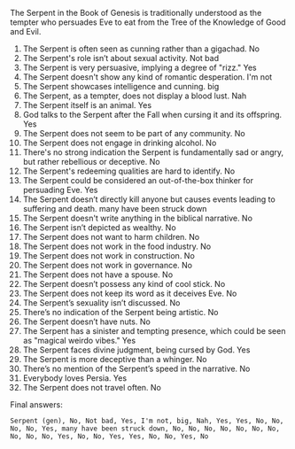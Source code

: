 The Serpent in the Book of Genesis is traditionally understood as the tempter who persuades Eve to eat from the Tree of the Knowledge of Good and Evil.

1. The Serpent is often seen as cunning rather than a gigachad. No
2. The Serpent's role isn’t about sexual activity. Not bad
3. The Serpent is very persuasive, implying a degree of "rizz." Yes
4. The Serpent doesn't show any kind of romantic desperation. I'm not
5. The Serpent showcases intelligence and cunning. big
6. The Serpent, as a tempter, does not display a blood lust. Nah
7. The Serpent itself is an animal. Yes
8. God talks to the Serpent after the Fall when cursing it and its offspring. Yes
9. The Serpent does not seem to be part of any community. No
10. The Serpent does not engage in drinking alcohol. No
11. There's no strong indication the Serpent is fundamentally sad or angry, but rather rebellious or deceptive. No
12. The Serpent's redeeming qualities are hard to identify. No
13. The Serpent could be considered an out-of-the-box thinker for persuading Eve. Yes
14. The Serpent doesn’t directly kill anyone but causes events leading to suffering and death. many have been struck down
15. The Serpent doesn't write anything in the biblical narrative. No
16. The Serpent isn’t depicted as wealthy. No
17. The Serpent does not want to harm children. No
18. The Serpent does not work in the food industry. No
19. The Serpent does not work in construction. No
20. The Serpent does not work in governance. No
21. The Serpent does not have a spouse. No
22. The Serpent doesn’t possess any kind of cool stick. No
23. The Serpent does not keep its word as it deceives Eve. No
24. The Serpent’s sexuality isn’t discussed. No
25. There’s no indication of the Serpent being artistic. No
26. The Serpent doesn’t have nuts. No
27. The Serpent has a sinister and tempting presence, which could be seen as "magical weirdo vibes." Yes
28. The Serpent faces divine judgment, being cursed by God. Yes
29. The Serpent is more deceptive than a whinger. No
30. There’s no mention of the Serpent’s speed in the narrative. No
31. Everybody loves Persia. Yes
32. The Serpent does not travel often. No

Final answers:

```Serpent (gen), No, Not bad, Yes, I'm not, big, Nah, Yes, Yes, No, No, No, No, Yes, many have been struck down, No, No, No, No, No, No, No, No, No, No, Yes, No, No, Yes, Yes, No, No, Yes, No```